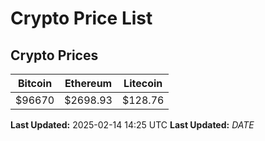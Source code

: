 # Crypto Price List

## Crypto Prices
| Bitcoin | Ethereum | Litecoin |
| ------- | -------- | -------- |
| $96670 | $2698.93 | $128.76 |
**Last Updated:** 2025-02-14 14:25 UTC
**Last Updated:** $DATE$
